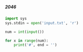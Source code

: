 ##### 2046

```python
import sys
sys.stdin = open('input.txt', 'r')

num = int(input())

for x in range(num):
    print('#', end = '')
```

